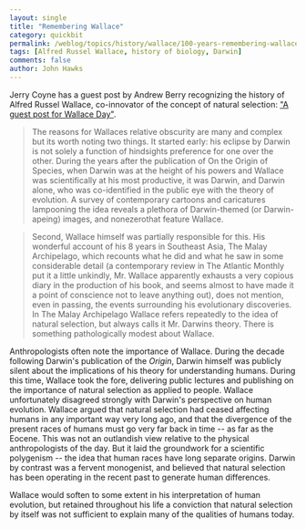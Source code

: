 ```yaml
---
layout: single 
title: "Remembering Wallace" 
category: quickbit
permalink: /weblog/topics/history/wallace/100-years-remembering-wallace-2013.html
tags: [Alfred Russel Wallace, history of biology, Darwin] 
comments: false 
author: John Hawks 
---
```


Jerry Coyne has a guest post by Andrew Berry recognizing the history of Alfred Russel Wallace, co-innovator of the concept of natural selection: <a href="http://whyevolutionistrue.wordpress.com/2013/11/07/a-guest-post-for-wallace-day/">"A guest post for Wallace Day"</a>. 

<blockquote>The reasons for Wallaces relative obscurity are many and complex but its worth noting two things.  It started early: his eclipse by Darwin is not solely a function of hindsights preference for one over the other.  During the years after the publication of On the Origin of Species, when Darwin was at the height of his powers and Wallace was scientifically at his most productive, it was Darwin, and Darwin alone, who was co-identified in the public eye with the theory of evolution.  A survey of contemporary cartoons and caricatures lampooning the idea reveals a plethora of Darwin-themed (or Darwin-apeing) images, and nonezerothat feature Wallace.</blockquote>

<blockquote>Second, Wallace himself was partially responsible for this.  His wonderful account of his 8 years in Southeast Asia, The Malay Archipelago, which recounts what he did and what he saw in some considerable detail (a contemporary review in The Atlantic Monthly  put it a little unkindly, Mr. Wallace apparently exhausts a very copious diary in the production of his book, and seems almost to have made it a point of conscience not to leave anything out), does not mention, even in passing, the events surrounding his evolutionary discoveries.  In The Malay Archipelago Wallace refers repeatedly to the idea of natural selection, but always calls it Mr. Darwins theory.  There is something pathologically modest about Wallace.</blockquote>

Anthropologists often note the importance of Wallace. During the decade following Darwin's publication of the <em>Origin</em>, Darwin himself was publicly silent about the implications of his theory for understanding humans. During this time, Wallace took the fore, delivering public lectures and publishing on the importance of natural selection as applied to people. Wallace unfortunately disagreed strongly with Darwin's perspective on human evolution. Wallace argued that natural selection had ceased affecting humans in any important way very long ago, and that the divergence of the present races of humans must go very far back in time -- as far as the Eocene. This was not an outlandish view relative to the physical anthropologists of the day. But it laid the groundwork for a scientific polygenism -- the idea that human races have long separate origins. Darwin by contrast was a fervent monogenist, and believed that natural selection has been operating in the recent past to generate human differences. 

Wallace would soften to some extent in his interpretation of human evolution, but retained throughout his life a conviction that natural selection by itself was not sufficient to explain many of the qualities of humans today. 

